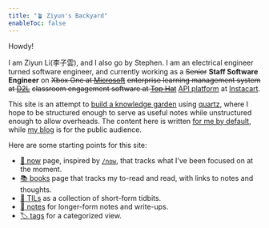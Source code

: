 ```yaml
---
title: "🪴 Ziyun's Backyard"
enableToc: false
---
```



Howdy!

I am Ziyun Li(李子雲), and I also go by Stephen. I am an electrical engineer turned software engineer, and currently working as a ~~Senior~~ **Staff Software Engineer** on ~~Xbox One at [Microsoft](https://www.microsoft.com/)~~ ~~enterprise learning management system at [D2L](https://www.d2l.com/)~~ ~~classroom engagement software at [Top Hat](https://tophat.com/)~~ [API platform](https://docs.instacart.com/connect) at [Instacart](https://www.instacart.com/).

This site is an attempt to [build a knowledge garden](thoughts/build%20a%20knowledge%20garden.md) using [quartz](https://github.com/jackyzha0/quartz), where I hope to be structured enough to serve as useful notes while unstructured enough to allow overheads. The content here is written [for me by default](https://notes.andymatuschak.org/About_these_notes?stackedNotes=z8AfCaQJdp852orumhXPxHb3r278FHA9xZN8J), while [my blog](https://blog.ziyun.rocks/) is for the public audience. 

Here are some starting points for this site:
- [🚧 now](🚧%20now.md) page, inspired by [`/now`](https://sive.rs/now), that tracks what I've been focused on at the moment.
- [📚 books](📚%20books.md) page that tracks my to-read and read, with links to notes and thoughts. 
- [🔖 TILs](/TILs) as a collection of short-form tidbits.
- [📝 notes](/notes) for longer-form notes and write-ups.
- [🏷️ tags](/tags) for a categorized view.
